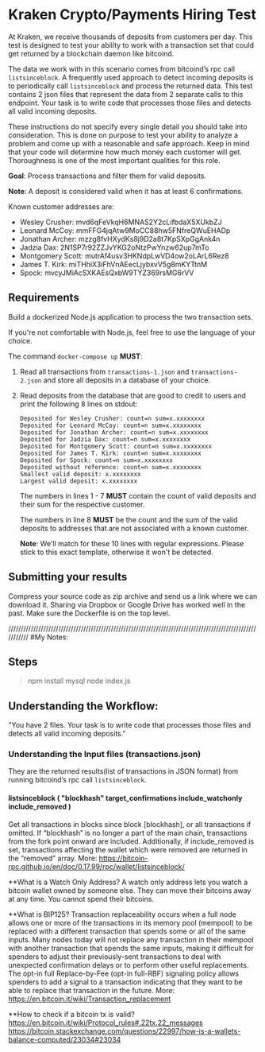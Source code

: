# Kraken Crypto/Payments Hiring Test

At Kraken, we receive thousands of deposits from customers per day. This test is designed to test your ability to work with a transaction set that could get returned by a blockchain daemon like bitcoind.

The data we work with in this scenario comes from bitcoind’s rpc call `listsinceblock`. A frequently used approach to detect incoming deposits is to periodically call `listsinceblock` and process the returned data. This test contains 2 json files that represent the data from 2 separate calls to this endpoint. Your task is to write code that processes those files and detects all valid incoming deposits.

These instructions do not specify every single detail you should take into consideration. This is done on purpose to test your ability to analyze a problem and come up with a reasonable and safe approach. Keep in mind that your code will determine how much money each customer will get. Thoroughness is one of the most important qualities for this role.

**Goal**: Process transactions and filter them for valid deposits.

**Note**: A deposit is considered valid when it has at least 6 confirmations.

Known customer addresses are:
* Wesley Crusher: mvd6qFeVkqH6MNAS2Y2cLifbdaX5XUkbZJ
* Leonard McCoy: mmFFG4jqAtw9MoCC88hw5FNfreQWuEHADp
* Jonathan Archer: mzzg8fvHXydKs8j9D2a8t7KpSXpGgAnk4n
* Jadzia Dax: 2N1SP7r92ZZJvYKG2oNtzPwYnzw62up7mTo
* Montgomery Scott: mutrAf4usv3HKNdpLwVD4ow2oLArL6Rez8
* James T. Kirk: miTHhiX3iFhVnAEecLjybxvV5g8mKYTtnM
* Spock: mvcyJMiAcSXKAEsQxbW9TYZ369rsMG6rVV

## Requirements

Build a dockerized Node.js application to process the two transaction sets. 

If you're not comfortable with Node.js, feel free to use the language of your choice.

The command `docker-compose up` **MUST**:

1. Read all transactions from `transactions-1.json` and `transactions-2.json` and store all deposits in a database of your choice.
2. Read deposits from the database that are good to credit to users and print the following 8 lines on stdout:

    ```
    Deposited for Wesley Crusher: count=n sum=x.xxxxxxxx
    Deposited for Leonard McCoy: count=n sum=x.xxxxxxxx
    Deposited for Jonathan Archer: count=n sum=x.xxxxxxxx
    Deposited for Jadzia Dax: count=n sum=x.xxxxxxxx
    Deposited for Montgomery Scott: count=n sum=x.xxxxxxxx
    Deposited for James T. Kirk: count=n sum=x.xxxxxxxx
    Deposited for Spock: count=n sum=x.xxxxxxxx
    Deposited without reference: count=n sum=x.xxxxxxxx
    Smallest valid deposit: x.xxxxxxxx
    Largest valid deposit: x.xxxxxxxx
    ```

    The numbers in lines 1 - 7 **MUST** contain the count of valid deposits and their sum for the respective customer.
    
    The numbers in line 8 **MUST** be the count and the sum of the valid deposits to addresses that are not associated with a known customer.

    **Note**: We'll match for these 10 lines with regular expressions. Please stick to this exact template, otherwise it won't be detected.

## Submitting your results

Compress your source code as zip archive and send us a link where we can download it. Sharing via Dropbox or Google Drive has worked well in the past. Make sure the Dockerfile is on the top level.

///////////////////////////////////////////////////////////////////////////////////////////////////////////
#My Notes:

## Steps
> npm install mysql
> node index.js


## Understanding the Workflow:
"You have 2 files. Your task is to write code that processes those files and detects all valid incoming deposits."

### Understanding the Input files (transactions.json)
They are the returned results(list of transactions in JSON format) from running bitcoind’s rpc call `listsinceblock`.
#### listsinceblock ( "blockhash" target_confirmations include_watchonly include_removed )
Get all transactions in blocks since block [blockhash], or all transactions if omitted. If “blockhash” is no longer a part of the main chain, transactions from the fork point onward are included. Additionally, if include_removed is set, transactions affecting the wallet which were removed are returned in the “removed” array.
More: https://bitcoin-rpc.github.io/en/doc/0.17.99/rpc/wallet/listsinceblock/

**What is a Watch Only Address? 
A watch only address lets you watch a bitcoin wallet owned by someone else. They can move their bitcoins away at any time. You cannot spend their bitcoins.

**What is BIP125?
Transaction replaceability occurs when a full node allows one or more of the transactions in its memory pool (mempool) to be replaced with a different transaction that spends some or all of the same inputs.
Many nodes today will not replace any transaction in their mempool with another transaction that spends the same inputs, making it difficult for spenders to adjust their previously-sent transactions to deal with unexpected confirmation delays or to perform other useful replacements. The opt-in full Replace-by-Fee (opt-in full-RBF) signaling policy allows spenders to add a signal to a transaction indicating that they want to be able to replace that transaction in the future.
More: https://en.bitcoin.it/wiki/Transaction_replacement 

**How to check if a bitcoin tx is valid?
https://en.bitcoin.it/wiki/Protocol_rules#.22tx.22_messages 
https://bitcoin.stackexchange.com/questions/22997/how-is-a-wallets-balance-computed/23034#23034 

